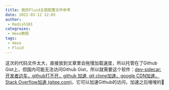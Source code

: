 ```yaml
---
title: 我的Fluid主题配置文件参考
date: 2022-03-12 12:03
author:
 - Redish101
categroies:
 - Hexo教程
tags: 
 - Hexo
 - Fluid
---
```


这次的代码文件太大，直接放到文章里会拖慢加载速度，所以托管在了Github Gist上，但国内可能无法访问Github Gist，所以就需要这个软件：[dev-sidecar: 开发者边车，github打不开，github 加速, git clone加速，google CDN加速，Stack Overflow加速 (gitee.com)](https://gitee.com/docmirror/dev-sidecar)，它可以加速Github的访问，加速之后嗖嗖的🚀

<script src="https://gist.github.com/Redish101/06f7befeea0959a7580b7df37d8babbe.js"></script>


